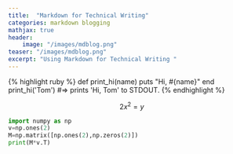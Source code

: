 ```yaml
---
title:  "Markdown for Technical Writing"
categories: markdown blogging
mathjax: true
header:
    image: "/images/mdblog.png"
teaser: "/images/mdblog.png"
excerpt: "Using Markdown for Technical Writing "
---
```



{% highlight ruby %}
def print_hi(name)
  puts "Hi, #{name}"
end
print_hi('Tom')
#=> prints 'Hi, Tom' to STDOUT.
{% endhighlight %}

$$2x^{2}=y$$

```python
import numpy as np
v=np.ones(2)
M=np.matrix([np.ones(2),np.zeros(2)])
print(M*v.T)
```

